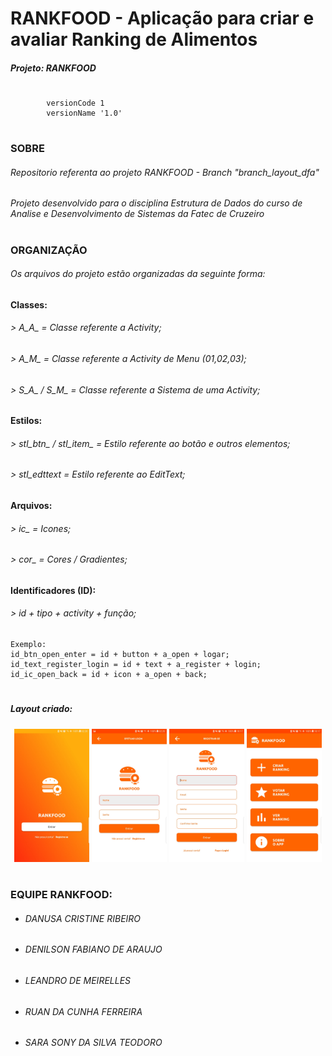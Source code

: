 # RANKFOOD - Aplicação para criar e avaliar Ranking de Alimentos
##### Projeto: RANKFOOD

#
```
        versionCode 1
        versionName '1.0'
```

#
### SOBRE
###### Repositorio referenta ao projeto RANKFOOD - Branch "branch_layout_dfa"
###### Projeto desenvolvido para o disciplina Estrutura de Dados do curso de Analise e Desenvolvimento de Sistemas da Fatec de Cruzeiro

#
### ORGANIZAÇÃO
###### Os arquivos do projeto estão organizadas da seguinte forma:
##
#### Classes:
###### > A_A_ = Classe referente a Activity;
###### > A_M_ = Classe referente a Activity de Menu (01,02,03);
###### > S_A_ / S_M_ = Classe referente a Sistema de uma Activity;
##
#### Estilos:
###### > stl_btn_ / stl_item_ = Estilo referente ao botão e outros elementos;
###### > stl_edttext = Estilo referente ao EditText;
##
#### Arquivos:
###### > ic_ = Icones;
###### > cor_ = Cores / Gradientes;
##
#### Identificadores (ID):
###### > id + tipo + activity + função;

```
Exemplo:
id_btn_open_enter = id + button + a_open + logar;
id_text_register_login = id + text + a_register + login;
id_ic_open_back = id + icon + a_open + back;
```

#
##### Layout criado:
<p align="center">
   <img src="https://raw.githubusercontent.com/denilsonfa/rankfood/branch_layout_dfa/images/img01_open.jpg" width="120">
   <img src="https://raw.githubusercontent.com/denilsonfa/rankfood/branch_layout_dfa/images/img02_login.jpg" width="120">
   <img src="https://raw.githubusercontent.com/denilsonfa/rankfood/branch_layout_dfa/images/img03_register.jpg" width="120">
   <img src="https://raw.githubusercontent.com/denilsonfa/rankfood/branch_layout_dfa/images/img04_menu.jpg" width="120">
</p>

#
### EQUIPE RANKFOOD:
 - ######  DANUSA CRISTINE RIBEIRO
 - ######  DENILSON FABIANO DE ARAUJO
 - ######  LEANDRO DE MEIRELLES
 - ######  RUAN DA CUNHA FERREIRA
 - ######  SARA SONY DA SILVA TEODORO
#
